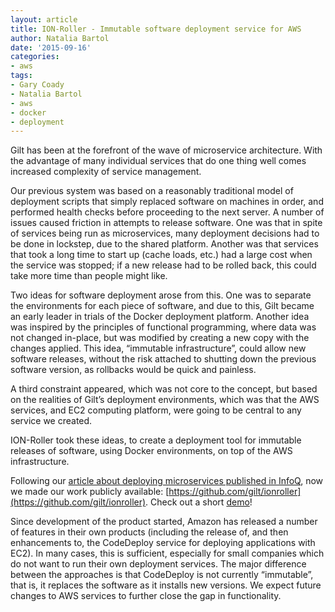 ```yaml
---
layout: article
title: ION-Roller - Immutable software deployment service for AWS
author: Natalia Bartol
date: '2015-09-16'
categories: 
- aws
tags:
- Gary Coady
- Natalia Bartol
- aws
- docker
- deployment
---
```


Gilt has been at the forefront of the wave of microservice architecture. With the advantage of many individual services that do one thing well comes increased complexity of service management.

Our previous system was based on a reasonably traditional model of deployment scripts that simply replaced software on machines in order, and performed health checks before proceeding to the next server. A number of issues caused friction in attempts to release software. One was that in spite of services being run as microservices, many deployment decisions had to be done in lockstep, due to the shared platform. Another was that services that took a long time to start up (cache loads, etc.) had a large cost when the service was stopped; if a new release had to be rolled back, this could take more time than people might like.

Two ideas for software deployment arose from this. One was to separate the environments for each piece of software, and due to this, Gilt became an early leader in trials of the Docker deployment platform. Another idea was inspired by the principles of functional programming, where data was not changed in-place, but was modified by creating a new copy with the changes applied. This idea, “immutable infrastructure”, could allow new software releases, without the risk attached to shutting down the previous software version, as rollbacks would be quick and painless.

A third constraint appeared, which was not core to the concept, but based on the realities of Gilt’s deployment environments, which was that the AWS services, and EC2 computing platform, were going to be central to any service we created.

ION-Roller took these ideas, to create a deployment tool for immutable releases of software, using Docker environments, on top of the AWS infrastructure.

Following our [article about deploying microservices published in InfoQ](http://www.infoq.com/articles/gilt-deploying-microservices-aws), now we made our work publicly available: [https://github.com/gilt/ionroller](https://github.com/gilt/ionroller). Check out a short [demo](https://drive.google.com/file/d/0B4LFRaB4aCbcRFRra0JOcUJnRVk/view?usp=sharing)!

Since development of the product started, Amazon has released a number of features in their own products (including the release of, and then enhancements to, the CodeDeploy service for deploying applications with EC2). In many cases, this is sufficient, especially for small companies which do not want to run their own deployment services. The major difference between the approaches is that CodeDeploy is not currently “immutable”, that is, it replaces the software as it installs new versions. We expect future changes to AWS services to further close the gap in functionality.
